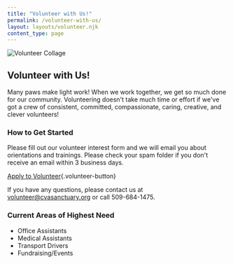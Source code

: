 ```yaml
---
title: "Volunteer with Us!"
permalink: /volunteer-with-us/
layout: layouts/volunteer.njk
content_type: page
---
```


![Volunteer Collage](/assets/images/volunteer/photo-collage.png)

## Volunteer with Us!

Many paws make light work! When we work together, we get so much done for our community. Volunteering doesn't take much time or effort if we've got a crew of consistent, committed, compassionate, caring, creative, and clever volunteers!

### How to Get Started

Please fill out our volunteer interest form and we will email you about orientations and trainings. Please check your spam folder if you don't receive an email within 3 business days.

[Apply to Volunteer](https://forms.gle/YOUR_FORM_ID_HERE){.volunteer-button}

If you have any questions, please contact us at volunteer@cvasanctuary.org or call 509-684-1475.

### Current Areas of Highest Need

- Office Assistants
- Medical Assistants  
- Transport Drivers
- Fundraising/Events